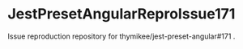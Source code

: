# JestPresetAngularReproIssue171

Issue reproduction repository for thymikee/jest-preset-angular#171 .

